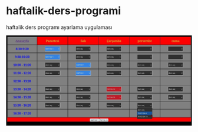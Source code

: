# haftalik-ders-programi
haftalik ders programı ayarlama uygulaması


<img src="https://raw.githubusercontent.com/farukclk/haftalik-ders-programi/main/ss.jpeg"></img>
